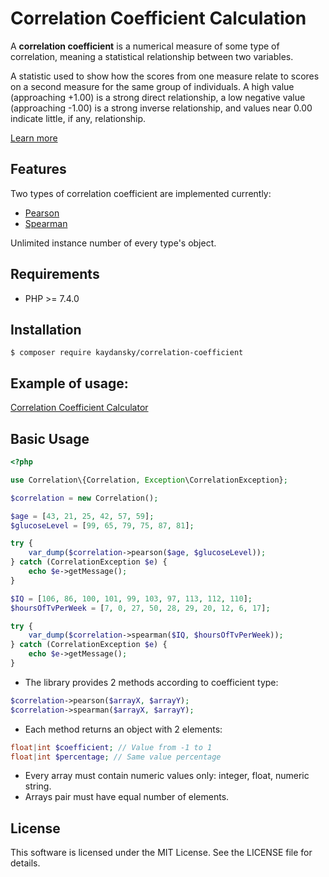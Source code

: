 # Correlation Coefficient Calculation

A **correlation coefficient** is a numerical measure of some type of correlation, meaning a statistical relationship between two variables.

A statistic used to show how the scores from one measure relate to scores on a second measure for the same group of individuals. A high value (approaching +1.00) is a strong direct relationship, a low negative value (approaching -1.00) is a strong inverse relationship, and values near 0.00 indicate little, if any, relationship.

[Learn more](https://en.wikipedia.org/wiki/Correlation_coefficient)

## Features

Two types of correlation coefficient are implemented currently:

* [Pearson](https://en.wikipedia.org/wiki/Pearson_correlation_coefficient)
* [Spearman](https://en.wikipedia.org/wiki/Spearman%27s_rank_correlation_coefficient)

Unlimited instance number of every type's object.

## Requirements

* PHP >= 7.4.0

## Installation

```
$ composer require kaydansky/correlation-coefficient
```

## Example of usage:

[Correlation Coefficient Calculator](http://cc-calculator.ruscoder.com)

## Basic Usage

```php
<?php

use Correlation\{Correlation, Exception\CorrelationException};

$correlation = new Correlation();

$age = [43, 21, 25, 42, 57, 59];
$glucoseLevel = [99, 65, 79, 75, 87, 81];

try {
    var_dump($correlation->pearson($age, $glucoseLevel));
} catch (CorrelationException $e) {
    echo $e->getMessage();
}

$IQ = [106, 86, 100, 101, 99, 103, 97, 113, 112, 110];
$hoursOfTvPerWeek = [7, 0, 27, 50, 28, 29, 20, 12, 6, 17];

try {
    var_dump($correlation->spearman($IQ, $hoursOfTvPerWeek));
} catch (CorrelationException $e) {
    echo $e->getMessage();
}
```

* The library provides 2 methods according to coefficient type:

```php
$correlation->pearson($arrayX, $arrayY);
$correlation->spearman($arrayX, $arrayY);
```

* Each method returns an object with 2 elements:

```php
float|int $coefficient; // Value from -1 to 1
float|int $percentage; // Same value percentage
```
* Every array must contain numeric values only: integer, float, numeric string.
* Arrays pair must have equal number of elements.

## License

This software is licensed under the MIT License. See the LICENSE file for details.